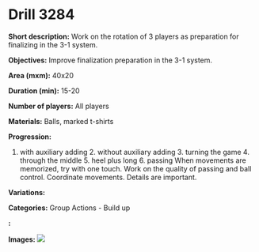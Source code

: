 # Drill 3284

**Short description:**
Work on the rotation of 3 players as preparation for finalizing in the 3-1 system.

**Objectives:**
Improve finalization preparation in the 3-1 system.

**Area (mxm):**
40x20

**Duration (min):**
15-20

**Number of players:**
All players

**Materials:**
Balls, marked t-shirts

**Progression:**
1. with auxiliary adding 2. without auxiliary adding 3. turning the game 4. through the middle 5. heel plus long 6. passing When movements are memorized, try with one touch. Work on the quality of passing and ball control. Coordinate movements. Details are important.

**Variations:**


**Categories:**
Group Actions - Build up

**:**


**Images:**
![](https://www.coachingfutsal.com/\images\29b0f0a6-8852-41b3-a60b-0646f165c182_01.jpg)

